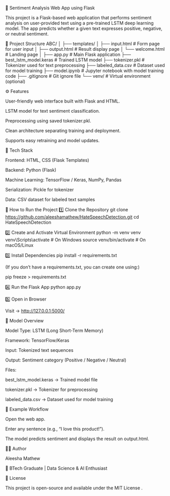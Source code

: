 🧠 Sentiment Analysis Web App using Flask

This project is a Flask-based web application that performs sentiment analysis on user-provided text using a pre-trained LSTM deep learning model.
The app predicts whether a given text expresses positive, negative, or neutral sentiment.

📂 Project Structure
ABC/
│
├── templates/
│   ├── input.html          # Form page for user input
│   ├── output.html         # Result display page
│   └── welcome.html        # Landing page
│
├── app.py                  # Main Flask application
├── best_lstm_model.keras   # Trained LSTM model
├── tokenizer.pkl           # Tokenizer used for text preprocessing
├── labeled_data.csv        # Dataset used for model training
├── model.ipynb             # Jupyter notebook with model training code
├── .gitignore              # Git ignore file
└── venv/                   # Virtual environment (optional)

⚙️ Features

User-friendly web interface built with Flask and HTML.

LSTM model for text sentiment classification.

Preprocessing using saved tokenizer.pkl.

Clean architecture separating training and deployment.

Supports easy retraining and model updates.

🧩 Tech Stack

Frontend: HTML, CSS (Flask Templates)

Backend: Python (Flask)

Machine Learning: TensorFlow / Keras, NumPy, Pandas

Serialization: Pickle for tokenizer

Data: CSV dataset for labeled text samples

🚀 How to Run the Project
1️⃣ Clone the Repository
git clone https://github.com/aleeshamathew/HateSpeechDetection.git
cd HateSpeechDetection

2️⃣ Create and Activate Virtual Environment
python -m venv venv
venv\Scripts\activate        # On Windows
source venv/bin/activate     # On macOS/Linux

3️⃣ Install Dependencies
pip install -r requirements.txt


(If you don’t have a requirements.txt, you can create one using:)

pip freeze > requirements.txt

4️⃣ Run the Flask App
python app.py

5️⃣ Open in Browser

Visit → http://127.0.0.1:5000/

🧠 Model Overview

Model Type: LSTM (Long Short-Term Memory)

Framework: TensorFlow/Keras

Input: Tokenized text sequences

Output: Sentiment category (Positive / Negative / Neutral)

Files:

best_lstm_model.keras → Trained model file

tokenizer.pkl → Tokenizer for preprocessing

labeled_data.csv → Dataset used for model training

🧾 Example Workflow

Open the web app.

Enter any sentence (e.g., “I love this product!”).

The model predicts sentiment and displays the result on output.html.

🧑‍💻 Author

Aleesha Mathew

💼 BTech Graduate | Data Science & AI Enthusiast


📜 License

This project is open-source and available under the MIT License
.
